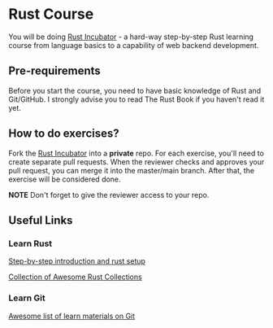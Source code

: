 # Rust Course

You will be doing [Rust Incubator](https://github.com/rust-lang-ua/rust_incubator_eng) - 
a hard-way step-by-step Rust learning course from language basics to a capability of web backend development.

## Pre-requirements

Before you start the course, you need to have basic knowledge of Rust and Git/GitHub. 
I strongly advise you to read The Rust Book if you haven't read it yet.

## How to do exercises?

Fork the [Rust Incubator](https://github.com/rust-lang-ua/rust_incubator_eng) into a **private** repo. 
For each exercise, you'll need to create separate pull requests.
When the reviewer checks and approves your pull request, you can merge it into the master/main branch. After that, the exercise will be considered done.

**NOTE** Don't forget to give the reviewer access to your repo.

## Useful Links

### Learn Rust

[Step-by-step introduction and rust setup](https://github.com/rust-lang-ua/learn_rust_together/blob/master/introduction.md)

[Collection of Awesome Rust Collections](https://github.com/rust-lang-ua/learn_rust_together)


### Learn Git

[Awesome list of learn materials on Git](https://github.com/Learn-Together-Pro/LearnGitTogether)
